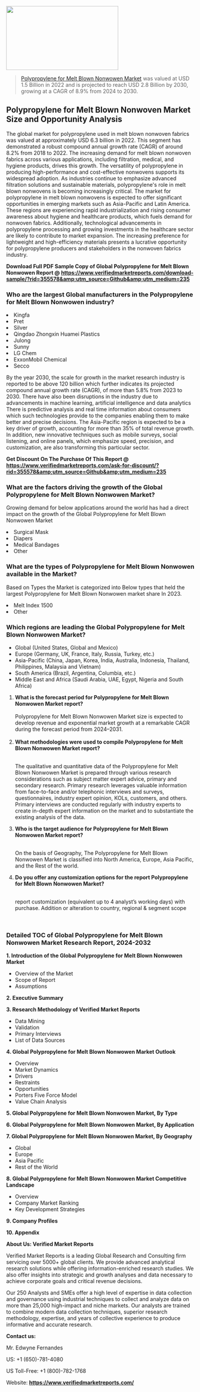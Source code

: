 <img src="https://ffe5etoiles.com/wp-content/uploads/2024/12/MST1-300x171.png" alt="" width="300" height="171" class="alignnone size-medium wp-image-20088" /><blockquote><p><p><a href="https://www.verifiedmarketreports.com/download-sample/?rid=355578&utm_source=Github&utm_medium=235" target="_blank">Polypropylene for Melt Blown Nonwowen Market</a> was valued at USD 1.5 Billion in 2022 and is projected to reach USD 2.8 Billion by 2030, growing at a CAGR of 8.9% from 2024 to 2030.</p></blockquote><p><h2>Polypropylene for Melt Blown Nonwoven Market Size and Opportunity Analysis</h2> The global market for polypropylene used in melt blown nonwoven fabrics was valued at approximately USD 6.3 billion in 2022. This segment has demonstrated a robust compound annual growth rate (CAGR) of around 8.2% from 2018 to 2022. The increasing demand for melt blown nonwoven fabrics across various applications, including filtration, medical, and hygiene products, drives this growth. The versatility of polypropylene in producing high-performance and cost-effective nonwovens supports its widespread adoption. As industries continue to emphasize advanced filtration solutions and sustainable materials, polypropylene's role in melt blown nonwovens is becoming increasingly critical. The market for polypropylene in melt blown nonwovens is expected to offer significant opportunities in emerging markets such as Asia-Pacific and Latin America. These regions are experiencing rapid industrialization and rising consumer awareness about hygiene and healthcare products, which fuels demand for nonwoven fabrics. Additionally, technological advancements in polypropylene processing and growing investments in the healthcare sector are likely to contribute to market expansion. The increasing preference for lightweight and high-efficiency materials presents a lucrative opportunity for polypropylene producers and stakeholders in the nonwoven fabrics industry.</p><p class=""><strong>Download Full PDF Sample Copy of Global Polypropylene for Melt Blown Nonwowen Report @ <a href="https://www.verifiedmarketreports.com/download-sample/?rid=355578&amp;utm_source=Github&amp;utm_medium=235" target="_blank">https://www.verifiedmarketreports.com/download-sample/?rid=355578&amp;utm_source=Github&amp;utm_medium=235</a></strong></p><h3 id="" class="">Who are the largest Global manufacturers in the Polypropylene for Melt Blown Nonwowen industry?</h3><p><li>Kingfa</li><li> Pret</li><li> Silver</li><li> Qingdao Zhongxin Huamei Plastics</li><li> Julong</li><li> Sunny</li><li> LG Chem</li><li> ExxonMobil Chemical</li><li> Secco</li></p><div class=""><div class="" dir="" data-message-author-role="" data-message-id="" data-message-model-slug=""><div class=""><div class=""><div class=""><div class="" dir="" data-message-author-role="" data-message-id="" data-message-model-slug=""><div class=""><div class=""><p>By the year 2030, the scale for growth in the market research industry is reported to be above 120 billion which further indicates its projected compound annual growth rate (CAGR), of more than 5.8% from 2023 to 2030. There have also been disruptions in the industry due to advancements in machine learning, artificial intelligence and data analytics There is predictive analysis and real time information about consumers which such technologies provide to the companies enabling them to make better and precise decisions. The Asia-Pacific region is expected to be a key driver of growth, accounting for more than 35% of total revenue growth. In addition, new innovative techniques such as mobile surveys, social listening, and online panels, which emphasize speed, precision, and customization, are also transforming this particular sector.</p><p><strong>Get Discount On The Purchase Of This Report @&nbsp; <a href="https://www.verifiedmarketreports.com/ask-for-discount/?rid=355578&amp;utm_source=Github&amp;utm_medium=235" target="_blank">https://www.verifiedmarketreports.com/ask-for-discount/?rid=355578&amp;utm_source=Github&amp;utm_medium=235</a></strong></p></div></div></div></div></div></div></div></div><h3 id="" class="">What are the factors driving the growth of the Global Polypropylene for Melt Blown Nonwowen Market?</h3><p id="" class="">Growing demand for below applications around the world has had a direct impact on the growth of the Global Polypropylene for Melt Blown Nonwowen Market</p><p id="" class=""><li>Surgical Mask</li><li> Diapers</li><li> Medical Bandages</li><li> Other</li></p><h3 id="" class="">What are the types of Polypropylene for Melt Blown Nonwowen available in the Market?</h3><p id="" class="">Based on Types the Market is categorized into Below types that held the largest Polypropylene for Melt Blown Nonwowen market share In 2023.</p><p id="" class=""><li>Melt Index 1500</li><li> Other</li></p><h3 id="" class="">Which regions are leading the Global Polypropylene for Melt Blown Nonwowen Market?</h3><ul><li>Global (United States, Global and Mexico)</li><li>Europe (Germany, UK, France, Italy, Russia, Turkey, etc.)</li><li>Asia-Pacific (China, Japan, Korea, India, Australia, Indonesia, Thailand, Philippines, Malaysia and Vietnam)</li><li>South America (Brazil, Argentina, Columbia, etc.)</li><li>Middle East and Africa (Saudi Arabia, UAE, Egypt, Nigeria and South Africa)</li></ul><p><ol><li><strong>What is the forecast period for Polypropylene for Melt Blown Nonwowen Market report?<br /></strong><br /><span data-sheets-root="1" data-sheets-value="{&quot;1&quot;:2,&quot;2&quot;:&quot;XXXX size is expected to develop revenue and exponential market growth at a remarkable CAGR during the forecast period from 2024&ndash;2030.&quot;}" data-sheets-userformat="{&quot;2&quot;:12674,&quot;4&quot;:{&quot;1&quot;:2,&quot;2&quot;:16776960},&quot;10&quot;:2,&quot;11&quot;:0,&quot;15&quot;:&quot;Arial&quot;,&quot;16&quot;:12}">Polypropylene for Melt Blown Nonwowen Market size is expected to develop revenue and exponential market growth at a remarkable CAGR during the forecast period from 2024&ndash;2031.</span><br /><br /></li><li><strong>What methodologies were used to compile Polypropylene for Melt Blown Nonwowen Market report?<br /><br /></strong><p>The qualitative and quantitative data of the&nbsp;Polypropylene for Melt Blown Nonwowen Market is prepared through various research considerations such as subject matter expert advice, primary and secondary research. Primary research leverages valuable information from face-to-face and/or telephonic interviews and surveys, questionnaires, industry expert opinion, KOLs, customers, and others. Primary interviews are conducted regularly with industry experts to create in-depth expert information on the market and to substantiate the existing analysis of the data.&nbsp;</p></li><li><strong>Who is the target audience for Polypropylene for Melt Blown Nonwowen Market report?<br /><br /></strong><p>On the basis of Geography, The&nbsp;Polypropylene for Melt Blown Nonwowen Market is classified into North America, Europe, Asia Pacific, and the Rest of the world.</p></li><li><strong>Do you offer any customization options for the report Polypropylene for Melt Blown Nonwowen Market?<br /><br /></strong><p>report customization (equivalent up to 4 analyst&rsquo;s working days) with purchase. Addition or alteration to country, regional &amp; segment scope</p><p>&nbsp;</p></li></ol></p><h3 id="" class="">Detailed TOC of Global Polypropylene for Melt Blown Nonwowen Market Research Report, 2024-2032</h3><p id="" class=""><strong>1. Introduction of the Global Polypropylene for Melt Blown Nonwowen Market</strong></p><ul><li>Overview of the Market</li><li>Scope of Report</li><li>Assumptions</li></ul><p id="" class=""><strong>2. Executive Summary</strong></p><p id="" class=""><strong>3. Research Methodology of&nbsp;Verified Market Reports</strong></p><ul><li>Data Mining</li><li>Validation</li><li>Primary Interviews</li><li>List of Data Sources</li></ul><p id="" class=""><strong>4. Global Polypropylene for Melt Blown Nonwowen Market Outlook</strong></p><ul><li>Overview</li><li>Market Dynamics</li><li>Drivers</li><li>Restraints</li><li>Opportunities</li><li>Porters Five Force Model</li><li>Value Chain Analysis</li></ul><p id="" class=""><strong>5. Global Polypropylene for Melt Blown Nonwowen Market, By&nbsp;Type</strong></p><p id="" class=""><strong>6. Global Polypropylene for Melt Blown Nonwowen Market, By Application</strong></p><p id="" class=""><strong>7. Global Polypropylene for Melt Blown Nonwowen Market, By Geography</strong></p><ul><li>Global</li><li>Europe</li><li>Asia Pacific</li><li>Rest of the World</li></ul><p id="" class=""><strong>8. Global Polypropylene for Melt Blown Nonwowen Market Competitive Landscape</strong></p><ul><li>Overview</li><li>Company Market Ranking</li><li>Key Development Strategies</li></ul><p id="" class=""><strong>9. Company Profiles</strong></p><p id="" class=""><strong>10. Appendix</strong></p><p id="" class=""><strong>About Us: Verified Market Reports</strong></p><p id="" class="">Verified Market Reports is a leading Global Research and Consulting firm servicing over 5000+ global clients. We provide advanced analytical research solutions while offering information-enriched research studies. We also offer insights into strategic and growth analyses and data necessary to achieve corporate goals and critical revenue decisions.</p><p id="" class="">Our 250 Analysts and SMEs offer a high level of expertise in data collection and governance using industrial techniques to collect and analyze data on more than 25,000 high-impact and niche markets. Our analysts are trained to combine modern data collection techniques, superior research methodology, expertise, and years of collective experience to produce informative and accurate research.</p><p id="" class=""><strong>Contact us:</strong></p><p id="" class="">Mr. Edwyne Fernandes</p><p id="" class="">US: +1 (650)-781-4080</p><p id="" class="">US Toll-Free: +1 (800)-782-1768</p><p id="" class="">Website: <a target="" data-test-app-aware-link=""><strong>https://www.verifiedmarketreports.com/</strong></a></p>
